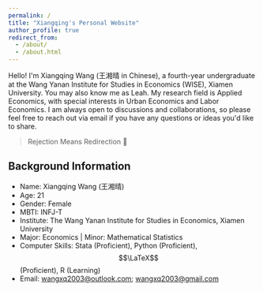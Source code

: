 ```yaml
---
permalink: /
title: "Xiangqing's Personal Website"
author_profile: true
redirect_from: 
  - /about/
  - /about.html
---
```


Hello! I'm Xiangqing Wang (王湘晴 in Chinese), a fourth-year undergraduate at the Wang Yanan Institute for Studies in Economics (WISE), Xiamen University. You may also know me as Leah. My research field is Applied Economics, with special interests in Urban Economics and Labor Economics. I am always open to discussions and collaborations, so please feel free to reach out via email if you have any questions or ideas you'd like to share.

> Rejection Means Redirection 🌌

## Background Information
- Name: Xiangqing Wang (王湘晴)
- Age: 21
- Gender: Female
- MBTI: INFJ-T
- Institute: The Wang Yanan Institute for Studies in Economics, Xiamen University
- Major: Economics  |  Minor: Mathematical Statistics
- Computer Skills: Stata (Proficient), Python (Proficient), $$\LaTeX$$ (Proficient), R (Learning)
- Email: wangxq2003@outlook.com; wangxq2003@gmail.com
